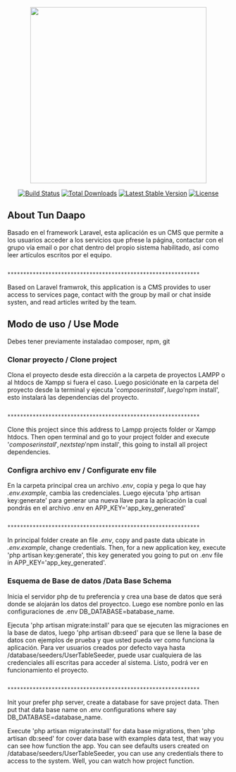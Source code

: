 <p align="center"><a href="https://laravel.com" target="_blank"><img src="https://raw.githubusercontent.com/laravel/art/master/logo-lockup/5%20SVG/2%20CMYK/1%20Full%20Color/laravel-logolockup-cmyk-red.svg" width="400"></a></p>

<p align="center">
<a href="https://travis-ci.org/laravel/framework"><img src="https://travis-ci.org/laravel/framework.svg" alt="Build Status"></a>
<a href="https://packagist.org/packages/laravel/framework"><img src="https://img.shields.io/packagist/dt/laravel/framework" alt="Total Downloads"></a>
<a href="https://packagist.org/packages/laravel/framework"><img src="https://img.shields.io/packagist/v/laravel/framework" alt="Latest Stable Version"></a>
<a href="https://packagist.org/packages/laravel/framework"><img src="https://img.shields.io/packagist/l/laravel/framework" alt="License"></a>
</p>

## About Tun Daapo

Basado en el framework Laravel, esta aplicación es un CMS que permite a los usuarios acceder a los servicios que pfrese la página, contactar con el grupo vía email o por chat dentro del propio sistema habilitado, así como leer artículos escritos por el equipo.

                      *************************************************************

Based on Laravel framwrok, this application is a CMS provides to user access to services page, contact with the group by mail or chat inside systen, and read articles writed by the team.

## Modo de uso / Use Mode
Debes tener previamente instaladao composer, npm, git

### Clonar proyecto / Clone project
Clona el proyecto desde esta dirección a la carpeta de proyectos LAMPP o al htdocs de Xampp si fuera el caso. Luego posiciónate en la carpeta del proyecto desde la terminal y ejecuta '$composer install', luego '$npm install', esto instalará las dependencias del proyecto.

                      *************************************************************

Clone this project since this address to Lampp projects folder or Xampp htdocs. Then open terminal and go to your project folder and execute '$composer install', next step '$npm install', this going to install all project dependencies.

### Configra archivo env / Configurate env file
En la carpeta principal crea un archivo *.env*, copia y pega lo que hay *.env.example*, cambia las credenciales. Luego ejecuta 'php artisan key:generate' para generar una nueva llave para la aplicación la cual pondrás en el archivo .env en APP_KEY='app_key_generated'

                      *************************************************************

In principal folder create an file *.env*, copy and paste data ubicate in *.env.example*, change credentials. Then, for a new application key, execute 'php artisan key:generate', this key generated you going to put on .env file in APP_KEY='app_key_generated'.

### Esquema de Base de datos /Data Base Schema
Inicia el servidor php de tu preferencia y crea una base de datos que será donde se alojarán los datos del proyectco. Luego ese nombre ponlo en las configuraciones de .env DB_DATABASE=batabase_name.

Ejecuta 'php artisan migrate:install' para que se ejecuten las migraciones en la base de datos, luego 'php artisan db:seed' para que se llene la base de datos con ejemplos de prueba y que usted pueda ver como funciona la aplicación. Para ver usuarios creados por defecto vaya hasta /database/seeders/UserTableSeeder, puede usar cualquiera de las credenciales allí escritas para acceder al sistema. Listo, podrá ver en funcionamiento el proyecto.

                      *************************************************************

Init your prefer php server, create a database for save project data. Then put that data base name on .env configurations where say DB_DATABASE=database_name.

Execute 'php artisan migrate:install' for data base migrations, then 'php artisan db:seed' for cover data base with examples data test, that way you can see how function the app. You can see defaults users created on /database/seeders/UserTableSeeder, you can use any credentials there to access to the system. Well, you can watch how project function.
